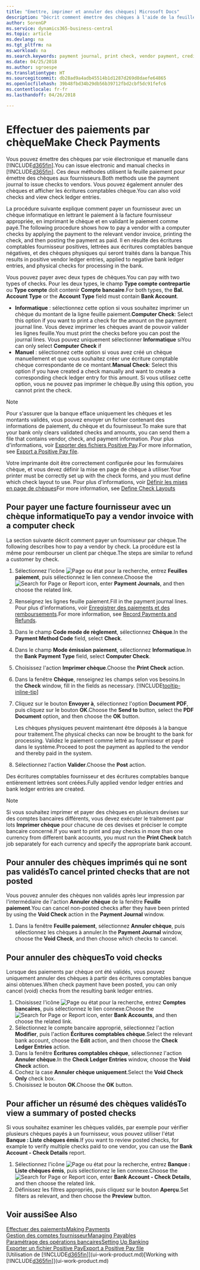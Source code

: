 ```yaml
---
title: "Emettre, imprimer et annuler des chèques| Microsoft Docs"
description: "Décrit comment émettre des chèques à l'aide de la feuille paiement, imprimer des chèques, et annuler ou afficher les écritures comptables chèque dans Business Central."
author: SorenGP
ms.service: dynamics365-business-central
ms.topic: article
ms.devlang: na
ms.tgt_pltfrm: na
ms.workload: na
ms.search.keywords: payment journal, print check, vendor payment, creditor, debt, balance due, AP
ms.date: 04/25/2018
ms.author: sgroespe
ms.translationtype: HT
ms.sourcegitcommit: db28ad9a4adb45514b1d1287d269d8daefe64865
ms.openlocfilehash: 39b48fbd34b29db56b39712fbd2cbf5dc91fefc6
ms.contentlocale: fr-fr
ms.lasthandoff: 04/26/2018

---
```

# <a name="make-check-payments"></a><span data-ttu-id="531c3-103">Effectuer des paiements par chèque</span><span class="sxs-lookup"><span data-stu-id="531c3-103">Make Check Payments</span></span>
<span data-ttu-id="531c3-104">Vous pouvez émettre des chèques par voie électronique et manuelle dans [!INCLUDE[d365fin](includes/d365fin_md.md)].</span><span class="sxs-lookup"><span data-stu-id="531c3-104">You can issue electronic and manual checks in [!INCLUDE[d365fin](includes/d365fin_md.md)].</span></span> <span data-ttu-id="531c3-105">Ces deux méthodes utilisent la feuille paiement pour émettre des chèques aux fournisseurs.</span><span class="sxs-lookup"><span data-stu-id="531c3-105">Both methods use the payment journal to issue checks to vendors.</span></span> <span data-ttu-id="531c3-106">Vous pouvez également annuler des chèques et afficher les écritures comptables chèque.</span><span class="sxs-lookup"><span data-stu-id="531c3-106">You can also void checks and view check ledger entries.</span></span>

<span data-ttu-id="531c3-107">La procédure suivante explique comment payer un fournisseur avec un chèque informatique en lettrant le paiement à la facture fournisseur appropriée, en imprimant le chèque et en validant le paiement comme payé.</span><span class="sxs-lookup"><span data-stu-id="531c3-107">The following procedure shows how to pay a vendor with a computer checks by applying the payment to the relevant vendor invoice, printing the check, and then posting the payment as paid.</span></span> <span data-ttu-id="531c3-108">Il en résulte des écritures comptables fournisseur positives, lettrées aux écritures comptables banque négatives, et des chèques physiques qui seront traités dans la banque.</span><span class="sxs-lookup"><span data-stu-id="531c3-108">This results in positive vendor ledger entries, applied to negative bank ledger entries, and physical checks for processing in the bank.</span></span>

<span data-ttu-id="531c3-109">Vous pouvez payer avec deux types de chèques.</span><span class="sxs-lookup"><span data-stu-id="531c3-109">You can pay with two types of checks.</span></span> <span data-ttu-id="531c3-110">Pour les deux types, le champ **Type compte contrepartie** ou **Type compte** doit contenir **Compte bancaire**.</span><span class="sxs-lookup"><span data-stu-id="531c3-110">For both types, the **Bal. Account Type** or the **Account Type** field must contain **Bank Account**.</span></span>

- <span data-ttu-id="531c3-111">**Informatique** : sélectionnez cette option si vous souhaitez imprimer un chèque du montant de la ligne feuille paiement.</span><span class="sxs-lookup"><span data-stu-id="531c3-111">**Computer Check**: Select this option if you want to print a check for the amount on the payment journal line.</span></span> <span data-ttu-id="531c3-112">Vous devez imprimer les chèques avant de pouvoir valider les lignes feuille.</span><span class="sxs-lookup"><span data-stu-id="531c3-112">You must print the checks before you can post the journal lines.</span></span> <span data-ttu-id="531c3-113">Vous pouvez uniquement sélectionner **Informatique** si</span><span class="sxs-lookup"><span data-stu-id="531c3-113">You can only select **Computer Check** if</span></span>
- <span data-ttu-id="531c3-114">**Manuel** : sélectionnez cette option si vous avez créé un chèque manuellement et que vous souhaitez créer une écriture comptable chèque correspondante de ce montant.</span><span class="sxs-lookup"><span data-stu-id="531c3-114">**Manual Check**: Select this option if you have created a check manually and want to create a corresponding check ledger entry for this amount.</span></span> <span data-ttu-id="531c3-115">Si vous utilisez cette option, vous ne pouvez pas imprimer le chèque.</span><span class="sxs-lookup"><span data-stu-id="531c3-115">By using this option, you cannot print the check.</span></span>

> [!NOTE]  
> <span data-ttu-id="531c3-116">Pour s'assurer que la banque efface uniquement les chèques et les montants validés, vous pouvez envoyer un fichier contenant des informations de paiement, du chèque et du fournisseur.</span><span class="sxs-lookup"><span data-stu-id="531c3-116">To make sure that your bank only clears validated checks and amounts, you can send them a file that contains vendor, check, and payment information.</span></span> <span data-ttu-id="531c3-117">Pour plus d'informations, voir [Exporter des fichiers Positive Pay](finance-how-positive-pay.md).</span><span class="sxs-lookup"><span data-stu-id="531c3-117">For more information, see [Export a Positive Pay file](finance-how-positive-pay.md).</span></span>

<span data-ttu-id="531c3-118">Votre imprimante doit être correctement configurée pour les formulaires chèque, et vous devez définir la mise en page de chèque à utiliser.</span><span class="sxs-lookup"><span data-stu-id="531c3-118">Your printer must be correctly set up with the check forms, and you must define which check layout to use.</span></span> <span data-ttu-id="531c3-119">Pour plus d'informations, voir [Définir les mises en page de chèques](finance-how-define-check-layouts.md)</span><span class="sxs-lookup"><span data-stu-id="531c3-119">For more information, see [Define Check Layouts](finance-how-define-check-layouts.md)</span></span>

## <a name="to-pay-a-vendor-invoice-with-a-computer-check"></a><span data-ttu-id="531c3-120">Pour payer une facture fournisseur avec un chèque informatique</span><span class="sxs-lookup"><span data-stu-id="531c3-120">To pay a vendor invoice with a computer check</span></span>
<span data-ttu-id="531c3-121">La section suivante décrit comment payer un fournisseur par chèque.</span><span class="sxs-lookup"><span data-stu-id="531c3-121">The following describes how to pay a vendor by check.</span></span> <span data-ttu-id="531c3-122">La procédure est la même pour rembourser un client par chèque.</span><span class="sxs-lookup"><span data-stu-id="531c3-122">The steps are similar to refund a customer by check.</span></span>

1. <span data-ttu-id="531c3-123">Sélectionnez l'icône ![Page ou état pour la recherche](media/ui-search/search_small.png "Page ou état pour la recherche"), entrez **Feuilles paiement**, puis sélectionnez le lien connexe.</span><span class="sxs-lookup"><span data-stu-id="531c3-123">Choose the ![Search for Page or Report](media/ui-search/search_small.png "Search for Page or Report icon") icon, enter **Payment Journals**, and then choose the related link.</span></span>
2. <span data-ttu-id="531c3-124">Renseignez les lignes feuille paiement.</span><span class="sxs-lookup"><span data-stu-id="531c3-124">Fill in the payment journal lines.</span></span> <span data-ttu-id="531c3-125">Pour plus d'informations, voir [Enregistrer des paiements et des remboursements](payables-how-post-payments-refunds.md).</span><span class="sxs-lookup"><span data-stu-id="531c3-125">For more information, see [Record Payments and Refunds](payables-how-post-payments-refunds.md).</span></span>
3. <span data-ttu-id="531c3-126">Dans le champ **Code mode de règlement**, sélectionnez **Chèque**.</span><span class="sxs-lookup"><span data-stu-id="531c3-126">In the **Payment Method Code** field, select **Check**.</span></span>
4. <span data-ttu-id="531c3-127">Dans le champ **Mode émission paiement**, sélectionnez **Informatique**.</span><span class="sxs-lookup"><span data-stu-id="531c3-127">In the **Bank Payment Type** field, select **Computer Check**.</span></span>
5. <span data-ttu-id="531c3-128">Choisissez l'action **Imprimer chèque**.</span><span class="sxs-lookup"><span data-stu-id="531c3-128">Choose the **Print Check** action.</span></span>
6. <span data-ttu-id="531c3-129">Dans la fenêtre **Chèque**, renseignez les champs selon vos besoins.</span><span class="sxs-lookup"><span data-stu-id="531c3-129">In the **Check** window, fill in the fields as necessary.</span></span> [!INCLUDE[tooltip-inline-tip](includes/tooltip-inline-tip_md.md)]
7. <span data-ttu-id="531c3-130">Cliquez sur le bouton **Envoyer à**, sélectionnez l'option **Document PDF**, puis cliquez sur le bouton **OK**.</span><span class="sxs-lookup"><span data-stu-id="531c3-130">Choose the **Send to** button, select the **PDF Document** option, and then choose the **OK** button.</span></span>

    <span data-ttu-id="531c3-131">Les chèques physiques peuvent maintenant être déposés à la banque pour traitement.</span><span class="sxs-lookup"><span data-stu-id="531c3-131">The physical checks can now be brought to the bank for processing.</span></span> <span data-ttu-id="531c3-132">Validez le paiement comme lettré au fournisseur et payé dans le système.</span><span class="sxs-lookup"><span data-stu-id="531c3-132">Proceed to post the payment as applied to the vendor and thereby paid in the system.</span></span>
8. <span data-ttu-id="531c3-133">Sélectionnez l'action **Valider**.</span><span class="sxs-lookup"><span data-stu-id="531c3-133">Choose the **Post** action.</span></span>

<span data-ttu-id="531c3-134">Des écritures comptables fournisseur et des écritures comptables banque entièrement lettrées sont créées.</span><span class="sxs-lookup"><span data-stu-id="531c3-134">Fully applied vendor ledger entries and bank ledger entries are created.</span></span>

> [!NOTE]  
> <span data-ttu-id="531c3-135">Si vous souhaitez imprimer et payer des chèques en plusieurs devises sur des comptes bancaires différents, vous devez exécuter le traitement par lots **Imprimer chèque** pour chacune de ces devises et préciser le compte bancaire concerné.</span><span class="sxs-lookup"><span data-stu-id="531c3-135">If you want to print and pay checks in more than one currency from different bank accounts, you must run the **Print Check** batch job separately for each currency and specify the appropriate bank account.</span></span>

## <a name="to-cancel-printed-checks-that-are-not-posted"></a><span data-ttu-id="531c3-136">Pour annuler des chèques imprimés qui ne sont pas validés</span><span class="sxs-lookup"><span data-stu-id="531c3-136">To cancel printed checks that are not posted</span></span>
<span data-ttu-id="531c3-137">Vous pouvez annuler des chèques non validés après leur impression par l'intermédiaire de l'action **Annuler chèque** de la fenêtre **Feuille paiement**.</span><span class="sxs-lookup"><span data-stu-id="531c3-137">You can cancel non-posted checks after they have been printed by using the **Void Check** action in the **Payment Journal** window.</span></span>

1. <span data-ttu-id="531c3-138">Dans la fenêtre **Feuille paiement**, sélectionnez **Annuler chèque**, puis sélectionnez les chèques à annuler.</span><span class="sxs-lookup"><span data-stu-id="531c3-138">In the **Payment Journal** window, choose the **Void Check**, and then choose which checks to cancel.</span></span>

## <a name="to-void-checks"></a><span data-ttu-id="531c3-139">Pour annuler des chèques</span><span class="sxs-lookup"><span data-stu-id="531c3-139">To void checks</span></span>
<span data-ttu-id="531c3-140">Lorsque des paiements par chèque ont été validés, vous pouvez uniquement annuler des chèques à partir des écritures comptables banque ainsi obtenues.</span><span class="sxs-lookup"><span data-stu-id="531c3-140">When check payment have been posted, you can only cancel (void) checks from the resulting bank ledger entries.</span></span>

1. <span data-ttu-id="531c3-141">Choisissez l'icône ![Page ou état pour la recherche](media/ui-search/search_small.png "icône Page ou état pour la recherche"), entrez **Comptes bancaires**, puis sélectionnez le lien connexe.</span><span class="sxs-lookup"><span data-stu-id="531c3-141">Choose the ![Search for Page or Report](media/ui-search/search_small.png "Search for Page or Report icon") icon, enter **Bank Accounts**, and then choose the related link.</span></span>
2. <span data-ttu-id="531c3-142">Sélectionnez le compte bancaire approprié, sélectionnez l'action **Modifier**, puis l'action **Écritures comptables chèque**.</span><span class="sxs-lookup"><span data-stu-id="531c3-142">Select the relevant bank account, choose the **Edit** action, and then choose the **Check Ledger Entries** action.</span></span>
3. <span data-ttu-id="531c3-143">Dans la fenêtre **Écritures comptables chèque**, sélectionnez l'action **Annuler chèque**.</span><span class="sxs-lookup"><span data-stu-id="531c3-143">In the **Check Ledger Entries** window, choose the **Void Check** action.</span></span>
4. <span data-ttu-id="531c3-144">Cochez la case **Annuler chèque uniquement**.</span><span class="sxs-lookup"><span data-stu-id="531c3-144">Select the **Void Check Only** check box.</span></span>
5. <span data-ttu-id="531c3-145">Choisissez le bouton **OK**.</span><span class="sxs-lookup"><span data-stu-id="531c3-145">Choose the **OK** button.</span></span>

## <a name="to-view-a-summary-of-posted-checks"></a><span data-ttu-id="531c3-146">Pour afficher un résumé des chèques validés</span><span class="sxs-lookup"><span data-stu-id="531c3-146">To view a summary of posted checks</span></span>
<span data-ttu-id="531c3-147">Si vous souhaitez examiner les chèques validés, par exemple pour vérifier plusieurs chèques payés à un fournisseur, vous pouvez utiliser l'état **Banque : Liste chèques émis**.</span><span class="sxs-lookup"><span data-stu-id="531c3-147">If you want to review posted checks, for example to verify multiple checks paid to one vendor, you can use the **Bank Account - Check Details** report.</span></span>
1. <span data-ttu-id="531c3-148">Sélectionnez l'icône ![Page ou état pour la recherche](media/ui-search/search_small.png "icône Page ou état pour la recherche"), entrez **Banque : Liste chèques émis**, puis sélectionnez le lien connexe.</span><span class="sxs-lookup"><span data-stu-id="531c3-148">Choose the ![Search for Page or Report](media/ui-search/search_small.png "Search for Page or Report icon") icon, enter **Bank Account - Check Details**, and then choose the related link.</span></span>
2. <span data-ttu-id="531c3-149">Définissez les filtres appropriés, puis cliquez sur le bouton **Aperçu**.</span><span class="sxs-lookup"><span data-stu-id="531c3-149">Set filters as relevant, and then choose the **Preview** button.</span></span>

## <a name="see-also"></a><span data-ttu-id="531c3-150">Voir aussi</span><span class="sxs-lookup"><span data-stu-id="531c3-150">See Also</span></span>
[<span data-ttu-id="531c3-151">Effectuer des paiements</span><span class="sxs-lookup"><span data-stu-id="531c3-151">Making Payments</span></span>](payables-make-payments.md)  
[<span data-ttu-id="531c3-152">Gestion des comptes fournisseur</span><span class="sxs-lookup"><span data-stu-id="531c3-152">Managing Payables</span></span>](payables-manage-payables.md)  
[<span data-ttu-id="531c3-153">Paramétrage des opérations bancaires</span><span class="sxs-lookup"><span data-stu-id="531c3-153">Setting Up Banking</span></span>](bank-setup-banking.md)  
[<span data-ttu-id="531c3-154">Exporter un fichier Positive Pay</span><span class="sxs-lookup"><span data-stu-id="531c3-154">Export a Positive Pay file</span></span>](finance-how-positive-pay.md)  
<span data-ttu-id="531c3-155">[Utilisation de [!INCLUDE[d365fin](includes/d365fin_md.md)]](ui-work-product.md)</span><span class="sxs-lookup"><span data-stu-id="531c3-155">[Working with [!INCLUDE[d365fin](includes/d365fin_md.md)]](ui-work-product.md)</span></span>  

